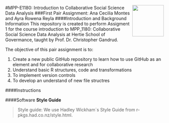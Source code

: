 [<img src="https://upload.wikimedia.org/wikipedia/commons/thumb/2/23/Hertie_School_of_Governance_logo.svg/220px-Hertie_School_of_Governance_logo.svg.png" align="right" height="100" width ="100"/>](http://www.hertie-school.org/)


#MPP-E1180: Introduction to Collaborative Social Science Data Analysis
###First Pair Assignment: Ana Cecilia Montes and Ayra Rowena Reyla 
####Introduction and Background Information
This repository is created to perform Assigment 1 for the course introduction to MPP_1180: Collaborative Social Science Data Analysis at Hertie School of Govermance, taught by Prof. Dr. Christopher Gandrud. 

The objective of this pair assignment is to:

1. Create a new public GitHub repository to learn how to use GitHub as an element and for collaborative research
2. Understand basic R structures, code and transformations
3. To implement version controls
4. To develop an understand of new file structres


####Instructions





####Software
**Style Guide**
>Style guide: We use Hadley Wickham´s Style Guide from r-pkgs.had.co.nz/style.html.

